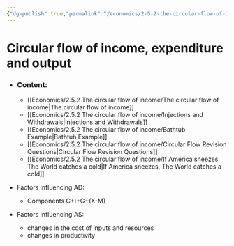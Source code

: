 ```yaml
---
{"dg-publish":true,"permalink":"/economics/2-5-2-the-circular-flow-of-income/circular-flow-of-income-expenditure-and-output/","dgHomeLink":true,"dgPassFrontmatter":false}
---
```



# Circular flow of income, expenditure and output

- ### Content:
	- [[Economics/2.5.2 The circular flow of income/The circular flow of income|The circular flow of income]]
	- [[Economics/2.5.2 The circular flow of income/Injections and Withdrawals|Injections and Withdrawals]]
	- [[Economics/2.5.2 The circular flow of income/Bathtub Example|Bathtub Example]]
	- [[Economics/2.5.2 The circular flow of income/Circular Flow Revision Questions|Circular Flow Revision Questions]]
	- [[Economics/2.5.2 The circular flow of income/If America sneezes, The World catches a cold|If America sneezes, The World catches a cold]]

- Factors influencing AD:
	- Components C+I+G+(X-M)

- Factors influencing AS:
	- changes in the cost of inputs and resources
	- changes in productivity
